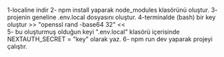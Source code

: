 1-localine indir
2- npm install yaparak node_modules klasörünü oluştur.
3- projenin geneline .env.local dosyasını oluştur.
4-terminalde (bash) bir key oluştur >> "openssl rand -base64 32" <<   
5- bu oluşturmuş olduğun keyi ".env.local" klasörü içerisinde NEXTAUTH_SECRET = "key" olarak yaz.
6- npm run dev yaparak projeyi çalıştır.

